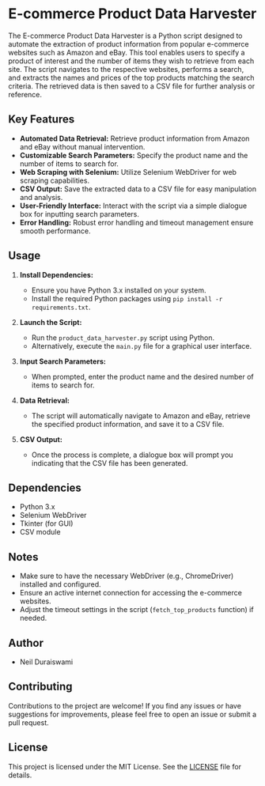# E-commerce Product Data Harvester

The E-commerce Product Data Harvester is a Python script designed to automate the extraction of product information from popular e-commerce websites such as Amazon and eBay. This tool enables users to specify a product of interest and the number of items they wish to retrieve from each site. The script navigates to the respective websites, performs a search, and extracts the names and prices of the top products matching the search criteria. The retrieved data is then saved to a CSV file for further analysis or reference.

## Key Features

- **Automated Data Retrieval:** Retrieve product information from Amazon and eBay without manual intervention.
- **Customizable Search Parameters:** Specify the product name and the number of items to search for.
- **Web Scraping with Selenium:** Utilize Selenium WebDriver for web scraping capabilities.
- **CSV Output:** Save the extracted data to a CSV file for easy manipulation and analysis.
- **User-Friendly Interface:** Interact with the script via a simple dialogue box for inputting search parameters.
- **Error Handling:** Robust error handling and timeout management ensure smooth performance.

## Usage

1. **Install Dependencies:**
   - Ensure you have Python 3.x installed on your system.
   - Install the required Python packages using `pip install -r requirements.txt`.

2. **Launch the Script:**
   - Run the `product_data_harvester.py` script using Python.
   - Alternatively, execute the `main.py` file for a graphical user interface.

3. **Input Search Parameters:**
   - When prompted, enter the product name and the desired number of items to search for.

4. **Data Retrieval:**
   - The script will automatically navigate to Amazon and eBay, retrieve the specified product information, and save it to a CSV file.

5. **CSV Output:**
   - Once the process is complete, a dialogue box will prompt you indicating that the CSV file has been generated.

## Dependencies

- Python 3.x
- Selenium WebDriver
- Tkinter (for GUI)
- CSV module

## Notes

- Make sure to have the necessary WebDriver (e.g., ChromeDriver) installed and configured.
- Ensure an active internet connection for accessing the e-commerce websites.
- Adjust the timeout settings in the script (`fetch_top_products` function) if needed.

## Author
- Neil Duraiswami

## Contributing

Contributions to the project are welcome! If you find any issues or have suggestions for improvements, please feel free to open an issue or submit a pull request.

## License

This project is licensed under the MIT License. See the [LICENSE](LICENSE) file for details.
